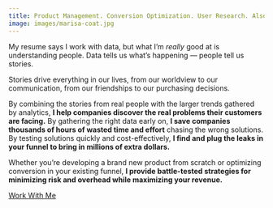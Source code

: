 ```yaml
---
title: Product Management. Conversion Optimization. User Research. Also Cookies.
image: images/marisa-coat.jpg
---
```


My resume says I work with data, but what I’m _really_ good at is understanding people. Data tells us what’s happening — people tell us stories.

Stories drive everything in our lives, from our worldview to our communication, from our friendships to our purchasing decisions.

By combining the stories from real people with the larger trends gathered by analytics, **I help companies discover the real problems their customers are facing.** By gathering the right data early on, **I save companies thousands of hours of wasted time and effort** chasing the wrong solutions. By testing solutions quickly and cost-effectively, **I find and plug the leaks in your funnel to bring in millions of extra dollars.**

Whether you’re developing a brand new product from scratch or optimizing conversion in your existing funnel, **I provide battle-tested strategies for minimizing risk and overhead while maximizing your revenue.**

<a href="/contact/" class="button"><span>Work With Me</span></a>
